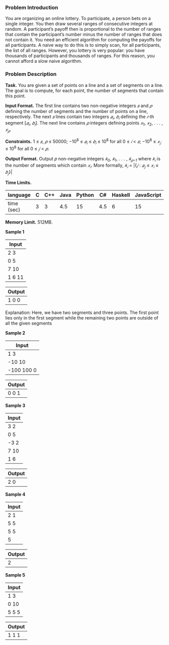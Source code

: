 ﻿### Problem Introduction

You are organizing an online lottery. To participate, a person bets on a single
integer. You then draw several ranges of consecutive integers at random.
A participant’s payoff then is proportional to the number of ranges that
contain the participant’s number minus the number of ranges that does not
contain it. You need an efficient algorithm for computing the payoffs for all
participants. A naive way to do this is to simply scan, for all participants, the
list of all ranges. However, you lottery is very popular: you have thousands
of participants and thousands of ranges. For this reason, you cannot afford
a slow naive algorithm.

### Problem Description

**Task.** You are given a set of points on a line and a set of segments on a line. The goal is to compute, for
each point, the number of segments that contain this point.

**Input Format.** The first line contains two non-negative integers *𝑠* and *𝑝* defining the number of segments
and the number of points on a line, respectively. The next *𝑠* lines contain two integers *𝑎<sub>𝑖</sub>*, *𝑏<sub>𝑖</sub>* defining
the *𝑖*-th segment [*𝑎<sub>𝑖</sub>*, *𝑏<sub>𝑖</sub>*]. The next line contains *𝑝* integers defining points *𝑥<sub>1</sub>*, *𝑥<sub>2</sub>*, . . . , *𝑥<sub>𝑝</sub>*.

**Constraints.** 1 ≤ *𝑠*, *𝑝* ≤ 50000; −10<sup>8</sup> ≤ *𝑎<sub>𝑖</sub>* ≤ *𝑏<sub>𝑖</sub>* ≤ 10<sup>8</sup> for all 0 ≤ *𝑖* < *𝑠*; −10<sup>8</sup> ≤ *𝑥<sub>𝑗</sub>* ≤ 10<sup>8</sup> for all 0 ≤ *𝑗* < *𝑝*.

**Output Format.** Output 𝑝 non-negative integers *𝑘<sub>0</sub>*, *𝑘<sub>1</sub>*, . . . , *𝑘<sub>𝑝−1</sub>* where *𝑘<sub>𝑖</sub>* is the number of segments which
contain *𝑥<sub>𝑖</sub>*. More formally, *𝑘<sub>𝑖</sub>* = |{*𝑗* : *𝑎<sub>𝑗</sub>* ≤ *𝑥<sub>𝑖</sub>* ≤ *𝑏<sub>𝑗</sub>*}|

**Time Limits.** 

| language | C | C++ | Java | Python | C# | Haskell | JavaScript | Ruby | Scala |
| ------------ | ------------ | ------------ | ------------ | ------------ | ------------ | ------------ | ------------ | ------------ | ------------ |
| time (sec) | 3 | 3 | 4.5 | 15 | 4.5 | 6 | 15 | 15 | 9 |

**Memory Limit.** 512MB.

**Sample 1**

|Input|
|-----|
|2 3|
|0 5|
|7 10|
|1 6 11|

|Output|
|------|
|1 0 0|

Explanation:
Here, we have two segments and three points. The first point lies only in the first segment while the
remaining two points are outside of all the given segments

**Sample 2**

|Input|
|-----|
|1 3|
|-10 10|
|-100 100 0|

|Output|
|------|
|0 0 1|

**Sample 3**

|Input|
|-----|
|3 2|
|0 5|
|-3 2|
|7 10|
|1 6|

|Output|
|------|
|2 0|

**Sample 4**

|Input|
|-----|
|2 1|
|5 5|
|5 5|
|5|

|Output|
|------|
|2|

**Sample 5**

|Input|
|-----|
|1 3|
|0 10|
|5 5 5|

|Output|
|------|
|1 1 1 |